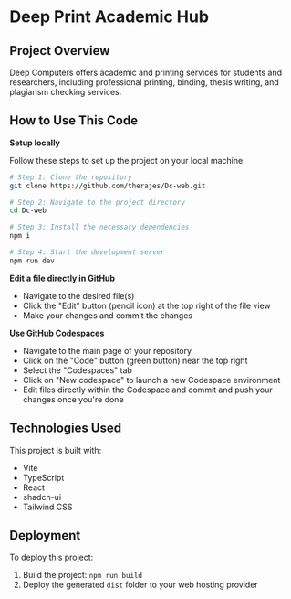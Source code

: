 # Deep Print Academic Hub

## Project Overview

Deep Computers offers academic and printing services for students and researchers, including professional printing, binding, thesis writing, and plagiarism checking services.

## How to Use This Code

**Setup locally**

Follow these steps to set up the project on your local machine:

```sh
# Step 1: Clone the repository
git clone https://github.com/therajes/Dc-web.git

# Step 2: Navigate to the project directory
cd Dc-web

# Step 3: Install the necessary dependencies
npm i

# Step 4: Start the development server
npm run dev
```

**Edit a file directly in GitHub**

- Navigate to the desired file(s)
- Click the "Edit" button (pencil icon) at the top right of the file view
- Make your changes and commit the changes

**Use GitHub Codespaces**

- Navigate to the main page of your repository
- Click on the "Code" button (green button) near the top right
- Select the "Codespaces" tab
- Click on "New codespace" to launch a new Codespace environment
- Edit files directly within the Codespace and commit and push your changes once you're done

## Technologies Used

This project is built with:

- Vite
- TypeScript
- React
- shadcn-ui
- Tailwind CSS

## Deployment

To deploy this project:

1. Build the project: `npm run build`
2. Deploy the generated `dist` folder to your web hosting provider
